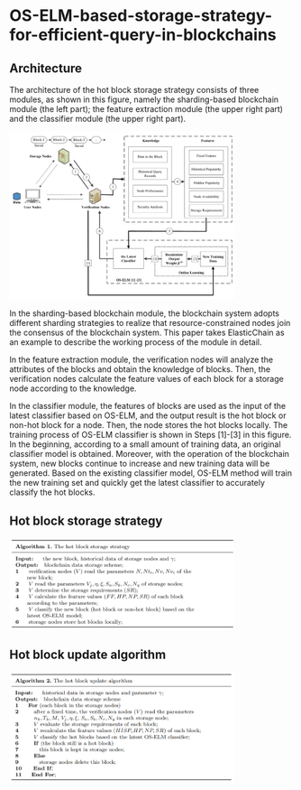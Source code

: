 # OS-ELM-based-storage-strategy-for-efficient-query-in-blockchains

## Architecture

The architecture of the hot block storage strategy consists of three modules, as shown in this figure, namely the sharding-based blockchain module (the left part); the feature extraction module (the upper right part) and the classifier module (the upper right part).

<img src="https://github.com/jiadayu123/OS-ELM-based-storage-strategy-for-efficient-query-in-blockchains/blob/master/figs/f1.png" width="400px">

In the sharding-based blockchain module, the blockchain system adopts different sharding strategies to realize that resource-constrained nodes join the consensus of the blockchain system. This paper takes ElasticChain as an example to describe the working process of the module in detail. 

In the feature extraction module, the verification nodes will analyze the attributes of the blocks and obtain the knowledge of blocks. Then, the verification nodes calculate the feature values of each block for a storage node according to the knowledge. 

In the classifier module, the features of blocks are used as the input of the latest classifier based on OS-ELM, and the output result is the hot block or non-hot block for a node. Then, the node stores the hot blocks locally. The training process of OS-ELM classifier is shown in Steps [1]-[3] in this figure. In the beginning, according to a small amount of training data, an original classifier model is obtained. Moreover, with the operation of the blockchain system, new blocks continue to increase and new training data will be generated. Based on the existing classifier model, OS-ELM method will train the new training set and quickly get the latest classifier to accurately classify the hot blocks.

## Hot block storage strategy

<img src="https://github.com/jiadayu123/OS-ELM-based-storage-strategy-for-efficient-query-in-blockchains/blob/master/figs/f2.jpg" width="400px">


## Hot block update algorithm

<img src="https://github.com/jiadayu123/OS-ELM-based-storage-strategy-for-efficient-query-in-blockchains/blob/master/figs/f3.jpg" width="400px">
